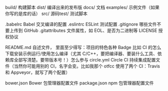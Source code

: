 
build/ 构建脚本
dist/ 编译出来的发布版
docs/ 文档
examples/ 示例文件（如果你写的是库的话）
src/ 源码test/ 测试脚本

.babelrc Babel 交叉编译的配置
.eslintrc ESLint 测试配置
.gitignore 哪些文件不要上传到 GitHub
.gitattributes 文件属性，如 EOL、是否为二进制等
LICENSE 授权协议

README.md 自述文件，
    里面至少得写：项目的特色各种 Badge 比如 CI 的怎么下载安装示例运行/使用怎么编译（尤其 C/C++，要把编译器、要装什么工具、依赖库全部写清楚。要带版本号！）怎么参与
circle.yml Circle CI 持续集成配置文件（当然你可能用别的 CI，名字会变。比如我那个 otfcc 使用了两个 CI：Travis 和 Appveyor，就写了两个配置）

bower.json Bower 包管理器配置文件
package.json npm 包管理器配置文件

